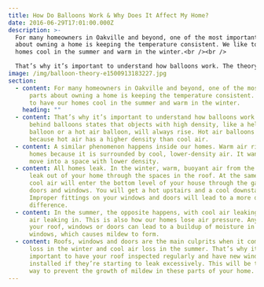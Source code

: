 ```yaml
---
title: How Do Balloons Work & Why Does It Affect My Home?
date: 2016-06-29T17:01:00.000Z
description: >-
  For many homeowners in Oakville and beyond, one of the most important parts
  about owning a home is keeping the temperature consistent. We like to have our
  homes cool in the summer and warm in the winter.<br /><br />

  That’s why it’s important to understand how balloons work. The theory behind balloons states that objects with high density, like a helium balloon or a hot air balloon, will always rise. Hot air balloons rise because hot air has a higher density than cool air.
image: /img/balloon-theory-e1500913183227.jpg
section:
  - content: For many homeowners in Oakville and beyond, one of the most important
      parts about owning a home is keeping the temperature consistent. We like
      to have our homes cool in the summer and warm in the winter.
    heading: ""
  - content: That’s why it’s important to understand how balloons work. The theory
      behind balloons states that objects with high density, like a helium
      balloon or a hot air balloon, will always rise. Hot air balloons rise
      because hot air has a higher density than cool air.
  - content: A similar phenomenon happens inside our homes. Warm air rises in our
      homes because it is surrounded by cool, lower-density air. It wants to
      move into a space with lower density.
  - content: All homes leak. In the winter, warm, buoyant air from the inside will
      leak out of your home through the spaces in the roof. At the same time,
      cool air will enter the bottom level of your house through the gaps in
      doors and windows. You will get a hot upstairs and a cool downstairs.
      Improper fittings on your windows and doors will lead to a more dramatic
      difference.
  - content: In the summer, the opposite happens, with cool air leaking out and warm
      air leaking in. This is also how our homes lose air pressure. Any leaks in
      your roof, windows or doors can lead to a buildup of moisture in your
      windows, which causes mildew to form.
  - content: Roofs, windows and doors are the main culprits when it comes to heat
      loss in the winter and cool air loss in the summer. That’s why it is so
      important to have your roof inspected regularly and have new windows
      installed if they’re starting to leak excessively. This will be the best
      way to prevent the growth of mildew in these parts of your home.
---
```

